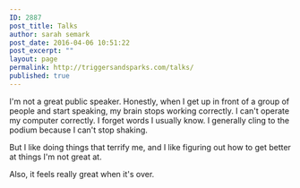 ```yaml
---
ID: 2887
post_title: Talks
author: sarah semark
post_date: 2016-04-06 10:51:22
post_excerpt: ""
layout: page
permalink: http://triggersandsparks.com/talks/
published: true
---
```

I'm not a great public speaker. Honestly, when I get up in front of a group of people and start speaking, my brain stops working correctly. I can't operate my computer correctly. I forget words I usually know. I generally cling to the podium because I can't stop shaking.

But I like doing things that terrify me, and I like figuring out how to get better at things I'm not great at.

Also, it feels really great when it's over.